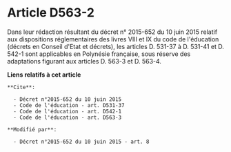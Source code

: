# Article D563-2

Dans leur rédaction résultant du décret n° 2015-652 du 10 juin 2015 relatif aux dispositions réglementaires des livres VIII
et IX du code de l'éducation (décrets en Conseil d'Etat et décrets), les articles D. 531-37 à D. 531-41 et D. 542-1 sont
applicables en Polynésie française, sous réserve des adaptations figurant aux articles D. 563-3 et D. 563-4.

**Liens relatifs à cet article**

	**Cite**:

	  - Décret n°2015-652 du 10 juin 2015
	  - Code de l'éducation - art. D531-37
	  - Code de l'éducation - art. D542-1
	  - Code de l'éducation - art. D563-3

	**Modifié par**:

	  - Décret n°2015-652 du 10 juin 2015 - art. 8
